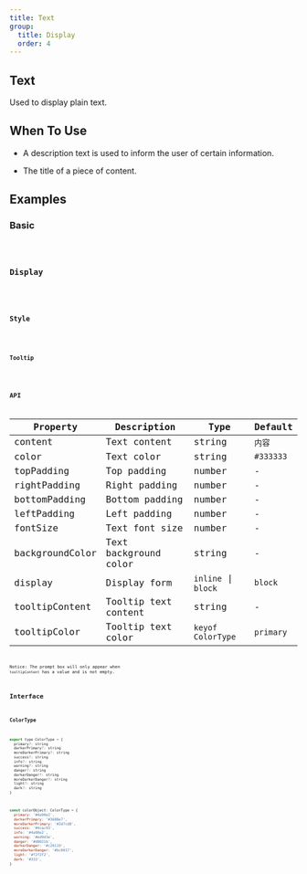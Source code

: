 ```yaml
---
title: Text
group:
  title: Display
  order: 4
---
```


## Text

Used to display plain text.

## When To Use

- A description text is used to inform the user of certain information.

- The title of a piece of content.

## Examples

### Basic

<code src='@Comp/Text/demo/basic.tsx' />

### Display

<code src='@Comp/Text/demo/display.tsx' />

### Style

<code src='@Comp/Text/demo/style.tsx' />

### Tooltip

<code src='@Comp/Text/demo/tooltip.tsx' />

## API

| Property        | Description           | Type                | Default   |
| --------------- | --------------------- | ------------------- | --------- |
| content         | Text content          | string              | `内容`    |
| color           | Text color            | string              | `#333333` |
| topPadding      | Top padding           | number              | -         |
| rightPadding    | Right padding         | number              | -         |
| bottomPadding   | Bottom padding        | number              | -         |
| leftPadding     | Left padding          | number              | -         |
| fontSize        | Text font size        | number              | -         |
| backgroundColor | Text background color | string              | -         |
| display         | Display form          | `inline` \| `block` | `block`   |
| tooltipContent  | Tooltip text content  | string              | -         |
| tooltipColor    | Tooltip text color    | `keyof ColorType`   | `primary` |

Notice: The prompt box will only appear when `tooltipContent` has a value and is not empty.

## Interface

### ColorType

```javascript
export type ColorType = {
  primary?: string
  darkerPrimary?: string
  moreDarkerPrimary?: string
  success?: string
  info?: string
  warning?: string
  danger?: string
  darkerDanger?: string
  moreDarkerDanger?: string
  light?: string
  dark?: string
}
```

```javascript
const colorObject: ColorType = {
  primary: '#4a90e2',
  darkerPrimary: '#3688e7',
  moreDarkerPrimary: '#2d7cd8',
  success: '#4cac93',
  info: '#4a90e2',
  warning: '#ed9d3e',
  danger: '#d0021b',
  darkerDanger: '#c20119',
  moreDarkerDanger: '#bc0017',
  light: '#f2f2f2',
  dark: '#333',
}
```
